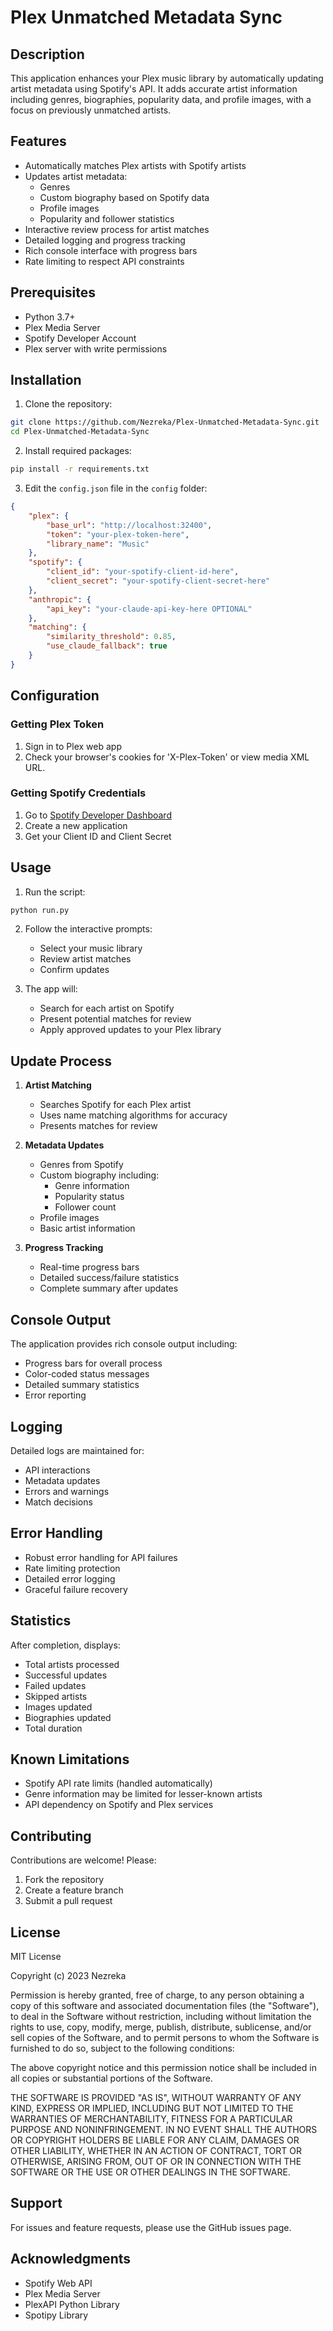 # Plex Unmatched Metadata Sync

## Description
This application enhances your Plex music library by automatically updating artist metadata using Spotify's API. It adds accurate artist information including genres, biographies, popularity data, and profile images, with a focus on previously unmatched artists.

## Features
- Automatically matches Plex artists with Spotify artists
- Updates artist metadata:
  - Genres
  - Custom biography based on Spotify data
  - Profile images
  - Popularity and follower statistics
- Interactive review process for artist matches
- Detailed logging and progress tracking
- Rich console interface with progress bars
- Rate limiting to respect API constraints

## Prerequisites
- Python 3.7+
- Plex Media Server
- Spotify Developer Account
- Plex server with write permissions

## Installation
1. Clone the repository:
```bash
git clone https://github.com/Nezreka/Plex-Unmatched-Metadata-Sync.git
cd Plex-Unmatched-Metadata-Sync
```

2. Install required packages:
```bash
pip install -r requirements.txt
```

3. Edit the `config.json` file in the `config` folder:
```json
{
    "plex": {
        "base_url": "http://localhost:32400",
        "token": "your-plex-token-here",
        "library_name": "Music"
    },
    "spotify": {
        "client_id": "your-spotify-client-id-here",
        "client_secret": "your-spotify-client-secret-here"
    },
    "anthropic": {
        "api_key": "your-claude-api-key-here OPTIONAL"
    },
    "matching": {
        "similarity_threshold": 0.85,
        "use_claude_fallback": true
    }
}
```

## Configuration
### Getting Plex Token
1. Sign in to Plex web app
2. Check your browser's cookies for 'X-Plex-Token' or view media XML URL.

### Getting Spotify Credentials
1. Go to [Spotify Developer Dashboard](https://developer.spotify.com/dashboard)
2. Create a new application
3. Get your Client ID and Client Secret

## Usage
1. Run the script:
```bash
python run.py
```

2. Follow the interactive prompts:
   - Select your music library
   - Review artist matches
   - Confirm updates

3. The app will:
   - Search for each artist on Spotify
   - Present potential matches for review
   - Apply approved updates to your Plex library

## Update Process
1. **Artist Matching**
   - Searches Spotify for each Plex artist
   - Uses name matching algorithms for accuracy
   - Presents matches for review

2. **Metadata Updates**
   - Genres from Spotify
   - Custom biography including:
     - Genre information
     - Popularity status
     - Follower count
   - Profile images
   - Basic artist information

3. **Progress Tracking**
   - Real-time progress bars
   - Detailed success/failure statistics
   - Complete summary after updates

## Console Output
The application provides rich console output including:
- Progress bars for overall process
- Color-coded status messages
- Detailed summary statistics
- Error reporting

## Logging
Detailed logs are maintained for:
- API interactions
- Metadata updates
- Errors and warnings
- Match decisions

## Error Handling
- Robust error handling for API failures
- Rate limiting protection
- Detailed error logging
- Graceful failure recovery

## Statistics
After completion, displays:
- Total artists processed
- Successful updates
- Failed updates
- Skipped artists
- Images updated
- Biographies updated
- Total duration

## Known Limitations
- Spotify API rate limits (handled automatically)
- Genre information may be limited for lesser-known artists
- API dependency on Spotify and Plex services

## Contributing
Contributions are welcome! Please:
1. Fork the repository
2. Create a feature branch
3. Submit a pull request

## License
MIT License

Copyright (c) 2023 Nezreka

Permission is hereby granted, free of charge, to any person obtaining a copy
of this software and associated documentation files (the "Software"), to deal
in the Software without restriction, including without limitation the rights
to use, copy, modify, merge, publish, distribute, sublicense, and/or sell
copies of the Software, and to permit persons to whom the Software is
furnished to do so, subject to the following conditions:

The above copyright notice and this permission notice shall be included in all
copies or substantial portions of the Software.

THE SOFTWARE IS PROVIDED "AS IS", WITHOUT WARRANTY OF ANY KIND, EXPRESS OR
IMPLIED, INCLUDING BUT NOT LIMITED TO THE WARRANTIES OF MERCHANTABILITY,
FITNESS FOR A PARTICULAR PURPOSE AND NONINFRINGEMENT. IN NO EVENT SHALL THE
AUTHORS OR COPYRIGHT HOLDERS BE LIABLE FOR ANY CLAIM, DAMAGES OR OTHER
LIABILITY, WHETHER IN AN ACTION OF CONTRACT, TORT OR OTHERWISE, ARISING FROM,
OUT OF OR IN CONNECTION WITH THE SOFTWARE OR THE USE OR OTHER DEALINGS IN THE
SOFTWARE.

## Support
For issues and feature requests, please use the GitHub issues page.

## Acknowledgments
- Spotify Web API
- Plex Media Server
- PlexAPI Python Library
- Spotipy Library
